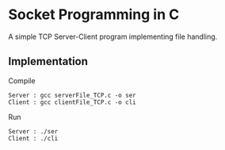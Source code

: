 # Socket Programming in C

A simple TCP Server-Client program implementing file handling.

## Implementation

Compile

```
Server : gcc serverFile_TCP.c -o ser
Client : gcc clientFile_TCP.c -o cli
```

Run 

```
Server : ./ser
Client : ./cli
```

